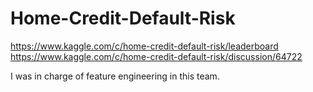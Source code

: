 # Home-Credit-Default-Risk
https://www.kaggle.com/c/home-credit-default-risk/leaderboard
https://www.kaggle.com/c/home-credit-default-risk/discussion/64722

I was in charge of feature engineering in this team.



